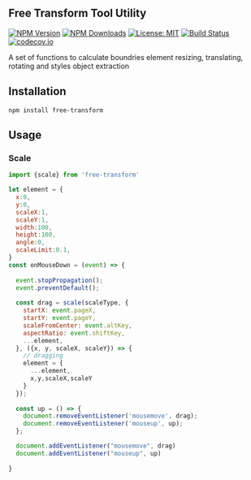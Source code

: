 ## Free Transform Tool Utility 


[![NPM Version](https://img.shields.io/npm/v/free-transform.svg?style=flat)](https://www.npmjs.com/package/free-transform)  [![NPM Downloads](https://img.shields.io/npm/dm/free-transform.svg?style=flat)](https://www.npmjs.com/package/free-transform)   [![License: MIT](https://img.shields.io/badge/License-MIT-brightgreen.svg)](https://opensource.org/licenses/MIT) [![Build Status](https://img.shields.io/travis/skmail/free-transform/master.svg?style=flat)](https://travis-ci.org/skmail/free-transform)   [![codecov.io](https://codecov.io/gh/skmail/free-transform/branch/master/graph/badge.svg)](https://codecov.io/gh/skmail/free-transform) 


A set of functions to calculate boundries element resizing, translating, rotating and styles object extraction 


## Installation 
`npm install free-transform`


## Usage 

### Scale

```js
import {scale} from 'free-transform'

let element = {
  x:0,
  y:0,
  scaleX:1,
  scaleY:1,
  width:100,
  height:100,
  angle:0,
  scaleLimit:0.1, 
}
const onMouseDown = (event) => {
  
  event.stopPropagation();
  event.preventDefault();
      
  const drag = scale(scaleType, {
    startX: event.pageX,
    startY: event.pageY,
    scaleFromCenter: event.altKey,
    aspectRatio: event.shiftKey,
    ...element,   
  }, ({x, y, scaleX, scaleY}) => {
    // dragging
    element = {
      ...element,
      x,y,scaleX,scaleY
    }
  });
  
  const up = () => {
    document.removeEventListener('mousemove', drag);
    document.removeEventListener('mouseup', up);
  };

  document.addEventListener("mousemove", drag)
  document.addEventListener("mouseup", up)
  
}


```


 
 
